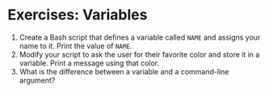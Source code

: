 # Exercises: Variables

1. Create a Bash script that defines a variable called `NAME` and assigns your name to it. Print the value of `NAME`.
2. Modify your script to ask the user for their favorite color and store it in a variable. Print a message using that color.
3. What is the difference between a variable and a command-line argument?
